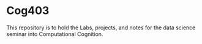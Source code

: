 # Cog403
This repository is to hold the Labs, projects, and notes for the data science seminar into Computational Cognition. 
